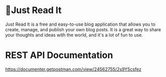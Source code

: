 # 📖Just Read It
Just Read It is a free and easy-to-use blog application that allows you to create, manage, and publish your own blog posts. It is a great way to share your thoughts and ideas with the world, and it's a lot of fun to use.


# REST API Documentation

https://documenter.getpostman.com/view/24562755/2s9Y5csfez
